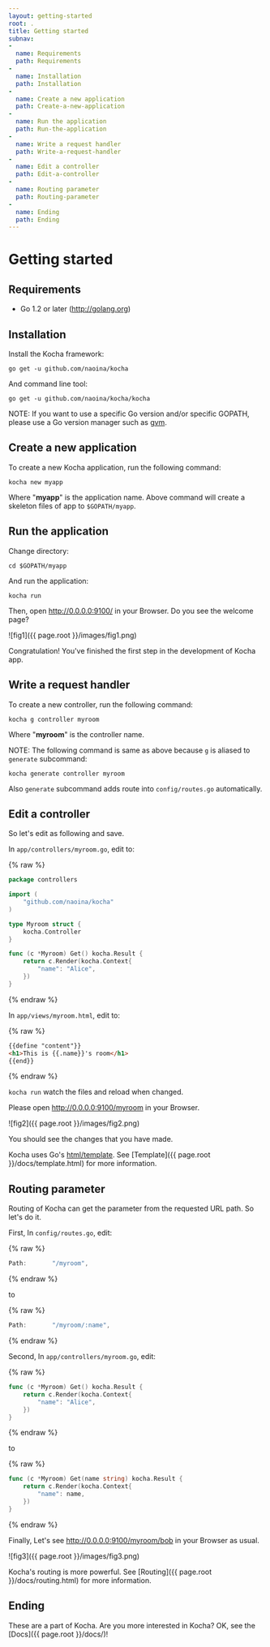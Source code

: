 ```yaml
---
layout: getting-started
root: .
title: Getting started
subnav:
-
  name: Requirements
  path: Requirements
-
  name: Installation
  path: Installation
-
  name: Create a new application
  path: Create-a-new-application
-
  name: Run the application
  path: Run-the-application
-
  name: Write a request handler
  path: Write-a-request-handler
-
  name: Edit a controller
  path: Edit-a-controller
-
  name: Routing parameter
  path: Routing-parameter
-
  name: Ending
  path: Ending
---
```


# Getting started <a id="Getting-started"></a>

## Requirements <a id="Requirements"></a>

* Go 1.2 or later (http://golang.org)

## Installation <a id="Installation"></a>

Install the Kocha framework:

    go get -u github.com/naoina/kocha

And command line tool:

    go get -u github.com/naoina/kocha/kocha

NOTE: If you want to use a specific Go version and/or specific GOPATH, please use a Go version manager such as [gvm](https://github.com/moovweb/gvm).

## Create a new application <a id="Create-a-new-application"></a>

To create a new Kocha application, run the following command:

    kocha new myapp

Where "**myapp**" is the application name.
Above command will create a skeleton files of app to `$GOPATH/myapp`.

## Run the application <a id="Run-the-application"></a>

Change directory:

    cd $GOPATH/myapp

And run the application:

    kocha run

Then, open http://0.0.0.0:9100/ in your Browser.
Do you see the welcome page?

![fig1]({{ page.root }}/images/fig1.png)

Congratulation!
You've finished the first step in the development of Kocha app.



## Write a request handler <a id="Write-a-request-handler"></a>

To create a new controller, run the following command:

    kocha g controller myroom

Where "**myroom**" is the controller name.

NOTE: The following command is same as above because `g` is aliased to `generate` subcommand:

    kocha generate controller myroom

Also `generate` subcommand adds route into `config/routes.go` automatically.

## Edit a controller <a id="Edit-a-controller"></a>

So let's edit as following and save.

In `app/controllers/myroom.go`, edit to:

{% raw %}
```go
package controllers

import (
    "github.com/naoina/kocha"
)

type Myroom struct {
    kocha.Controller
}

func (c *Myroom) Get() kocha.Result {
    return c.Render(kocha.Context{
        "name": "Alice",
    })
}
```
{% endraw %}

In `app/views/myroom.html`, edit to:

{% raw %}
```html
{{define "content"}}
<h1>This is {{.name}}'s room</h1>
{{end}}
```
{% endraw %}

`kocha run` watch the files and reload when changed.

Please open http://0.0.0.0:9100/myroom in your Browser.

![fig2]({{ page.root }}/images/fig2.png)

You should see the changes that you have made.

Kocha uses Go's [html/template](http://golang.org/pkg/html/template/). See [Template]({{ page.root }}/docs/template.html) for more information.



## Routing parameter <a id="Routing-parameter"></a>

Routing of Kocha can get the parameter from the requested URL path.
So let's do it.

First, In `config/routes.go`, edit:

{% raw %}
```go
Path:       "/myroom",
```
{% endraw %}

to

{% raw %}
```go
Path:       "/myroom/:name",
```
{% endraw %}

Second, In `app/controllers/myroom.go`, edit:

{% raw %}
```go
func (c *Myroom) Get() kocha.Result {
    return c.Render(kocha.Context{
        "name": "Alice",
    })
}
```
{% endraw %}

to

{% raw %}
```go
func (c *Myroom) Get(name string) kocha.Result {
    return c.Render(kocha.Context{
        "name": name,
    })
}
```
{% endraw %}

Finally, Let's see http://0.0.0.0:9100/myroom/bob in your Browser as usual.

![fig3]({{ page.root }}/images/fig3.png)

Kocha's routing is more powerful. See [Routing]({{ page.root }}/docs/routing.html) for more information.

## Ending <a id="Ending"></a>

These are a part of Kocha.
Are you more interested in Kocha? OK, see the [Docs]({{ page.root }}/docs/)!
